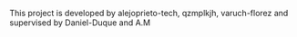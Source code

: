 This project is developed by alejoprieto-tech, qzmplkjh, varuch-florez
and supervised by Daniel-Duque
and A.M
